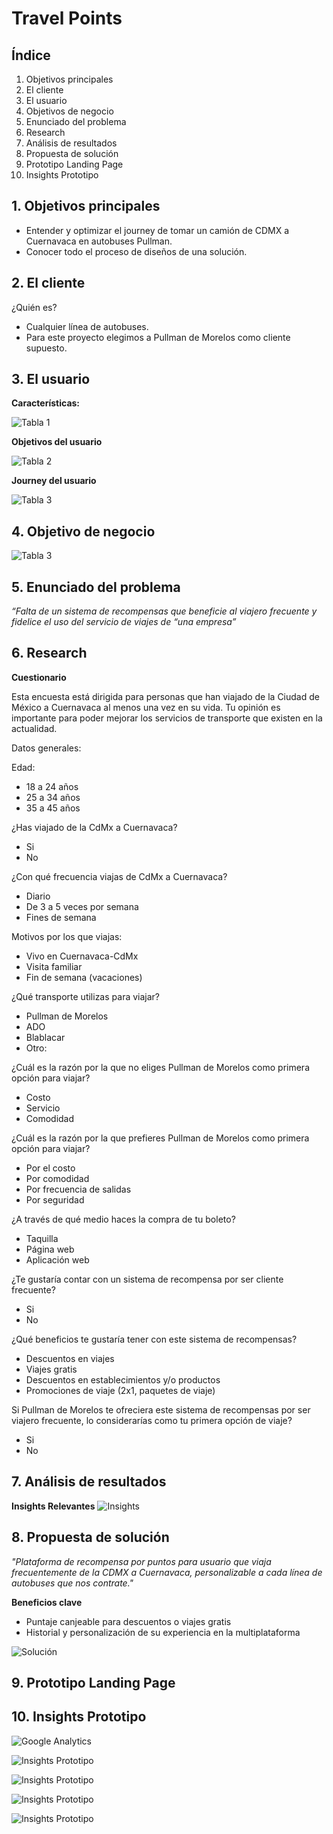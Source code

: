 # Travel Points

## Índice

1. Objetivos principales
2. El cliente
3. El usuario
4. Objetivos de negocio
5. Enunciado del problema
6. Research
7. Análisis de resultados
8. Propuesta de solución
9. Prototipo Landing Page
10. Insights Prototipo

## 1. Objetivos principales
- Entender y optimizar el journey de tomar un camión de CDMX a Cuernavaca en autobuses Pullman.
- Conocer todo el proceso de diseños de una solución.

## 2. El cliente
¿Quién es?
 - Cualquier línea de autobuses.
 - Para este proyecto elegimos a Pullman de Morelos como cliente supuesto.

## 3. El usuario
**Características:**

![Tabla 1](images/tabla1.png)

**Objetivos del usuario**

![Tabla 2](images/tabla2.png)

**Journey del usuario**

![Tabla 3](images/tabla3.png)

## 4. Objetivo de negocio

![Tabla 3](images/tabla4.png)

## 5. Enunciado del problema
*“Falta de un sistema de recompensas que beneficie al viajero frecuente y fidelice el uso del servicio de viajes de “una empresa”*

## 6. Research

**Cuestionario**

Esta encuesta está dirigida para personas que han viajado de la Ciudad de México a Cuernavaca al menos una vez en su vida. Tu opinión es importante para poder mejorar los servicios de transporte que existen en la actualidad.

Datos generales:

Edad:
- 18 a 24 años
- 25 a 34 años
- 35 a 45 años

¿Has viajado de la CdMx a Cuernavaca?
 - Si
 - No

¿Con qué frecuencia viajas de CdMx a Cuernavaca?
- Diario
- De 3 a 5 veces por semana
- Fines de semana

Motivos por los que viajas:
- Vivo en Cuernavaca-CdMx
- Visita familiar
- Fin de semana (vacaciones)

¿Qué transporte utilizas para viajar?
- Pullman de Morelos
- ADO
- Blablacar
- Otro:

¿Cuál es la razón por la que no eliges Pullman de Morelos como primera opción para viajar?
- Costo
- Servicio
- Comodidad

¿Cuál es la razón por la que prefieres Pullman de Morelos como primera opción para viajar?
- Por el costo
- Por comodidad
- Por frecuencia de salidas
- Por seguridad

¿A través de qué medio haces la compra de tu boleto?
- Taquilla
- Página web
- Aplicación web

¿Te gustaría contar con un sistema de recompensa por ser cliente frecuente?
- Si
- No

¿Qué beneficios te gustaría tener con este sistema de recompensas?
- Descuentos en viajes
- Viajes gratis
- Descuentos en establecimientos y/o productos
- Promociones de viaje (2x1, paquetes de viaje)

Si Pullman de Morelos te ofreciera este sistema de recompensas por ser viajero frecuente, lo considerarías como tu primera opción de viaje?
- Si
- No

## 7. Análisis de resultados
**Insights Relevantes**
![Insights](images/insights.png)

## 8. Propuesta de solución
*"Plataforma de recompensa por puntos para usuario que viaja frecuentemente de la CDMX a Cuernavaca, personalizable a cada línea de autobuses que nos contrate."*

**Beneficios clave**
- Puntaje canjeable para descuentos o viajes gratis
- Historial y personalización de su experiencia en la multiplataforma

![Solución](images/solucion.png)

## 9. Prototipo Landing Page


## 10. Insights Prototipo
![Google Analytics](images/analytics1.png)

![Insights Prototipo](images/insightsprototipo.png)

![Insights Prototipo](images/insightsprototipo1.png)

![Insights Prototipo](images/hotjar.png)

![Insights Prototipo](images/hotjar1.png)
